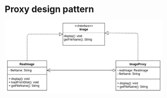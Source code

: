 # Proxy design pattern

![proxy](https://github.com/raestio/software-design-patterns-examples/blob/master/proxy/software_design_patterns_proxy.png)
